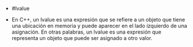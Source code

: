 - #lvalue

- En C++, un lvalue es una expresión que se refiere a un objeto que tiene una ubicación en memoria y puede aparecer en el lado izquierdo de una asignación. En otras palabras, un lvalue es una expresión que representa un objeto que puede ser asignado a otro valor.